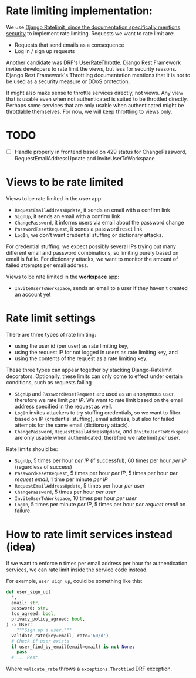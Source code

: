 <!--
SPDX-FileCopyrightText: 2024 JWP Consulting GK

SPDX-License-Identifier: AGPL-3.0-or-later
-->

# Rate limiting implementation:

We use
[Django Ratelimit, since the documentation specifically mentions security](https://django-ratelimit.readthedocs.io/en/stable/security.html)
to implement rate limiting. Requests we want to rate limit are:

- Requests that send emails as a consequence
- Log in / sign up requests

Another candidate was DRF's
[UserRateThrottle](https://www.django-rest-framework.org/api-guide/throttling/#userratethrottle).
Django Rest Framework invites developers to rate limit the views, but less for
security reasons. Django Rest Framework's Throttling documentation mentions
that it is not to be used as a security measure or DDoS protection.

It might also make sense to throttle services directly, not views. Any view
that is usable even when not authenticated is suited to be throttled directly.
Perhaps some services that are only usable when authenticated might be
throttlable themselves. For now, we will keep throttling to views only.

# TODO

- [ ] Handle properly in frontend based on 429 status for ChangePassword,
      RequestEmailAddressUpdate and InviteUserToWorkspace

# Views to be rate limited

Views to be rate limited in the **user** app:

- `RequestEmailAddressUpdate`, it sends an email with a confirm link
- `SignUp`, it sends an email with a confirm link
- `ChangePassword`, it informs users via email about the password change
- `PasswordResetRequest`, it sends a password reset link
- `LogIn`, we don't want credential stuffing or dictionary attacks.

For credential stuffing, we expect possibly several IPs trying out many
different email and password combinations, so limiting purely based on email is
futile. For dictionary attacks, we want to monitor the amount of failed
attempts per email address.

Views to be rate limited in the **workspace** app:

- `InviteUserToWorkspace`, sends an email to a user if they haven't created an
  account yet

# Rate limit settings

There are three types of rate limiting:

- using the user id (per user) as rate limiting key,
- using the request IP for not logged in users as rate limiting key, and
- using the contents of the request as a rate limiting key.

These three types can appear together by stacking Django-Ratelimit decorators.
Optionally, these limits can only come to effect under certain conditions, such
as requests failing

- `SignUp` and `PasswordResetRequest` are used as an anonymous user, therefore
  we rate limit _per IP_. We want to rate limit based on the email address
  specified in the request as well.
- `LogIn` invites attackers to try stuffing credentials, so we want to filter
  based on IP (credential stuffing), email address, but also for failed
  attempts for the same email (dictionary attack).
- `ChangePassword`, `RequestEmailAddressUpdate`, and `InviteUserToWorkspace`
  are only usable when authenticated, therefore we rate limit _per user_.

Rate limits should be:

- `SignUp`, 5 times per hour _per IP_ (if successful), 60 times per hour _per
  IP_ (regardless of success)
- `PasswordResetRequest`, 5 times per hour _per IP_, 5 times per hour _per
  request email_, 1 time per minute _per IP_
- `RequestEmailAddressUpdate`, 5 times per hour _per user_
- `ChangePassword`, 5 times per hour _per user_
- `InviteUserToWorkspace`, 10 times per hour _per user_
- `LogIn`, 5 times per minute _per IP_, 5 times per hour _per request email_ on failure.

# How to rate limit services instead (idea)

If we want to enforce n times per email address per hour for authentication
services, we can rate limit inside the service code instead.

For example, `user_sign_up`, could be something like this:

```python
def user_sign_up(
  *,
  email: str,
  password: str,
  tos_agreed: bool,
  privacy_policy_agreed: bool,
) -> User:
    """Sign up a user."""
  validate_rate(key=email, rate='60/d')
  # Check if user exists
  if user_find_by_email(email=email) is not None:
    pass
  # ... Rest
```

Where `validate_rate` throws a `exceptions.Throttled` DRF exception.

